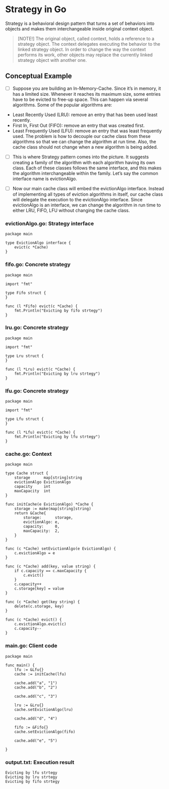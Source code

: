 # Strategy in Go

Strategy is a behavioral design pattern that turns a set of behaviors into objects and makes them interchangeable inside original context object.

> [NOTE!]
> The original object, called context, holds a reference to a strategy object. The context delegates executing the behavior to the linked strategy object. In order to change the way the context performs its work, other objects may replace the currently linked strategy object with another one.

## Conceptual Example

- [ ] Suppose you are building an In-Memory-Cache. Since it’s in memory, it has a limited size. Whenever it reaches its maximum size, some entries have to be evicted to free-up space. This can happen via several algorithms. Some of the popular algorithms are:

* Least Recently Used (LRU): remove an entry that has been used least recently.
* First In, First Out (FIFO): remove an entry that was created first.
* Least Frequently Used (LFU): remove an entry that was least frequently used.
The problem is how to decouple our cache class from these algorithms so that we can change the algorithm at run time. Also, the cache class should not change when a new algorithm is being added.

- [ ] This is where Strategy pattern comes into the picture. It suggests creating a family of the algorithm with each algorithm having its own class. Each of these classes follows the same interface, and this makes the algorithm interchangeable within the family. Let’s say the common interface name is evictionAlgo.

- [ ] Now our main cache class will embed the evictionAlgo interface. Instead of implementing all types of eviction algorithms in itself, our cache class will delegate the execution to the evictionAlgo interface. Since evictionAlgo is an interface, we can change the algorithm in run time to either LRU, FIFO, LFU without changing the cache class.

### evictionAlgo.go: Strategy interface
```
package main

type EvictionAlgo interface {
    evict(c *Cache)
}
```

### fifo.go: Concrete strategy
```
package main

import "fmt"

type Fifo struct {
}

func (l *Fifo) evict(c *Cache) {
    fmt.Println("Evicting by fifo strtegy")
}
```

### lru.go: Concrete strategy
```
package main

import "fmt"

type Lru struct {
}

func (l *Lru) evict(c *Cache) {
    fmt.Println("Evicting by lru strtegy")
}
```

###  lfu.go: Concrete strategy
```
package main

import "fmt"

type Lfu struct {
}

func (l *Lfu) evict(c *Cache) {
    fmt.Println("Evicting by lfu strtegy")
}
```

### cache.go: Context

```
package main

type Cache struct {
    storage      map[string]string
    evictionAlgo EvictionAlgo
    capacity     int
    maxCapacity  int
}

func initCache(e EvictionAlgo) *Cache {
    storage := make(map[string]string)
    return &Cache{
        storage:      storage,
        evictionAlgo: e,
        capacity:     0,
        maxCapacity:  2,
    }
}

func (c *Cache) setEvictionAlgo(e EvictionAlgo) {
    c.evictionAlgo = e
}

func (c *Cache) add(key, value string) {
    if c.capacity == c.maxCapacity {
        c.evict()
    }
    c.capacity++
    c.storage[key] = value
}

func (c *Cache) get(key string) {
    delete(c.storage, key)
}

func (c *Cache) evict() {
    c.evictionAlgo.evict(c)
    c.capacity--
}
```

###  main.go: Client code

```
package main

func main() {
    lfu := &Lfu{}
    cache := initCache(lfu)

    cache.add("a", "1")
    cache.add("b", "2")

    cache.add("c", "3")

    lru := &Lru{}
    cache.setEvictionAlgo(lru)

    cache.add("d", "4")

    fifo := &Fifo{}
    cache.setEvictionAlgo(fifo)

    cache.add("e", "5")

}
```
### output.txt: Execution result
```
Evicting by lfu strtegy
Evicting by lru strtegy
Evicting by fifo strtegy
```